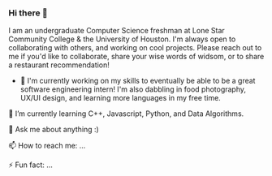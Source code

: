 ### Hi there 👋

I am an undergraduate Computer Science freshman at Lone Star Community College & the University of Houston. I'm always open to collaborating with others, and working on cool projects. Please reach out to me if you'd like to collaborate, share your wise words of widsom, or to share a restaurant recommendation! 

- 🔭 I'm currently working on my skills to eventually be able to be a great software engineering intern! I'm also dabbling in food photography, UX/UI design, and learning more languages in my free time. 

🌱 I’m currently learning C++, Javascript, Python, and Data Algorithms. 

💬 Ask me about anything :) 

📫 How to reach me: ...

⚡ Fun fact: ...


